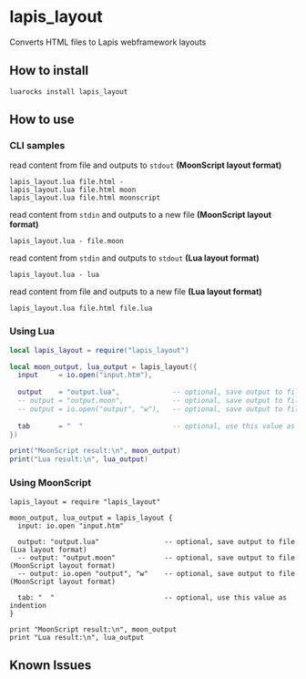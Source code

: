 # lapis_layout
Converts HTML files to Lapis webframework layouts

## How to install

```
luarocks install lapis_layout
```

## How to use

### CLI samples

read content from file and outputs to `stdout` **(MoonScript layout format)**
```
lapis_layout.lua file.html -
lapis_layout.lua file.html moon
lapis_layout.lua file.html moonscript
```

read content from `stdin` and outputs to a new file **(MoonScript layout format)**
```
lapis_layout.lua - file.moon
```

read content from `stdin` and outputs to `stdout` **(Lua layout format)**
```
lapis_layout.lua - lua
```

read content from file and outputs to a new file **(Lua layout format)**
```
lapis_layout.lua file.html file.lua
```

### Using Lua

```lua
local lapis_layout = require("lapis_layout")

local moon_output, lua_output = lapis_layout({
  input     = io.open("input.htm"),
  
  output    = "output.lua",             -- optional, save output to file (Lua layout format)
  -- output = "output.moon",            -- optional, save output to file (MoonScript layout format)
  -- output = io.open("output", "w"),   -- optional, save output to file (MoonScript layout format)
  
  tab       = "  "                      -- optional, use this value as indention
})

print("MoonScript result:\n", moon_output)
print("Lua result:\n", lua_output)
```

### Using MoonScript

```moonscript
lapis_layout = require "lapis_layout"

moon_output, lua_output = lapis_layout {
  input: io.open "input.htm"
  
  output: "output.lua"                -- optional, save output to file (Lua layout format)
  -- output: "output.moon"            -- optional, save output to file (MoonScript layout format)
  -- output: io.open "output", "w"    -- optional, save output to file (MoonScript layout format)
  
  tab: "  "                           -- optional, use this value as indention
}

print "MoonScript result:\n", moon_output
print "Lua result:\n", lua_output
```

## Known Issues

```

```
